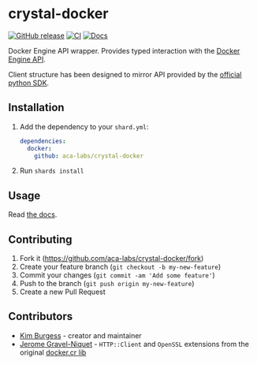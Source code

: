 # crystal-docker

[![GitHub release](https://img.shields.io/github/release/aca-labs/crystal-docker.svg)](https://github.com/aca-labs/crystal-docker/releases)
[![CI](https://github.com/aca-labs/crystal-docker/actions/workflows/ci.yml/badge.svg)](https://github.com/aca-labs/crystal-docker/actions/workflows/ci.yml)
[![Docs](https://img.shields.io/badge/docs-available-brightgreen.svg)](https://aca-labs.github.io/crystal-docker/)

Docker Engine API wrapper. Provides typed interaction with the [Docker Engine API](https://docs.docker.com/engine/api/latest/).

Client structure has been designed to mirror API provided by the [official python SDK](https://docker-py.readthedocs.io/en/stable/client.html).

## Installation

1. Add the dependency to your `shard.yml`:

   ```yaml
   dependencies:
     docker:
       github: aca-labs/crystal-docker
   ```

2. Run `shards install`

## Usage

Read [the docs](https://aca-labs.github.io/crystal-docker/).

## Contributing

1. Fork it (<https://github.com/aca-labs/crystal-docker/fork>)
2. Create your feature branch (`git checkout -b my-new-feature`)
3. Commit your changes (`git commit -am 'Add some feature'`)
4. Push to the branch (`git push origin my-new-feature`)
5. Create a new Pull Request

## Contributors

- [Kim Burgess](https://github.com/kimburgess) - creator and maintainer
- [Jerome Gravel-Niquet](https://github.com/jeromegn) - `HTTP::Client` and `OpenSSL` extensions from the original [docker.cr lib](https://github.com/jeromegn/docker.cr)
